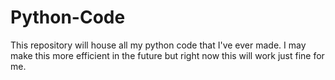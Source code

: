 # Python-Code
This repository will house all my python code that I've ever made. I may make this more efficient in the future but right now this will work just fine for me.
